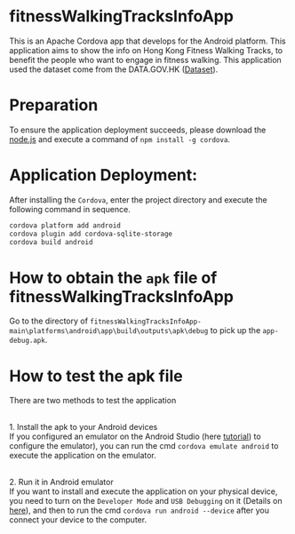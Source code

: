 # fitnessWalkingTracksInfoApp
This is an Apache Cordova app that develops for the Android platform. This application aims to show the info on Hong Kong Fitness Walking Tracks, to benefit the people who want to engage in fitness walking. This application used the dataset come from the DATA.GOV.HK ([Dataset](https://data.gov.hk/en-data/dataset/hk-lcsd-facility-facility-fw)).

# Preparation
To ensure the application deployment succeeds, please download the [node.js](https://nodejs.org/en) and execute a command of `npm install -g cordova`.

# Application Deployment:
After installing the `Cordova`, enter the project directory and execute the following command in sequence.
```bash
cordova platform add android 
cordova plugin add cordova-sqlite-storage
cordova build android
```
# How to obtain the `apk` file of fitnessWalkingTracksInfoApp
Go to the directory of `fitnessWalkingTracksInfoApp-main\platforms\android\app\build\outputs\apk\debug` to pick up the `app-debug.apk`.

# How to test the apk file
There are two methods to test the application

<br /> 1. Install the apk to your Android devices
<br /> If you configured an emulator on the Android Studio (here [tutorial](https://developer.android.com/studio/run/managing-avds)) to configure the emulator), you can run the cmd `cordova emulate android` to execute the application on the emulator.

<br /> 2. Run it in Android emulator
<br /> If you want to install and execute the application on your physical device, you need to turn on the `Developer Mode` and `USB Debugging` on it (Details on [here](https://developer.android.com/studio/debug/dev-options)), and then to run the cmd `cordova run android --device` after you connect your device to the computer.
